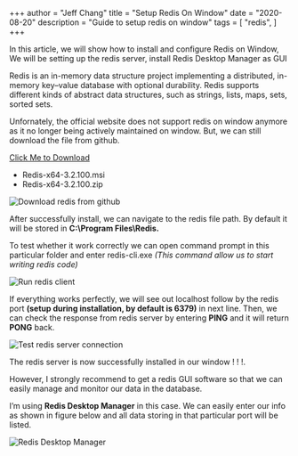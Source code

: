 +++
author = "Jeff Chang"
title = "Setup Redis On Window"
date = "2020-08-20"
description = "Guide to setup redis on window"
tags = [
    "redis",
]
+++

In this article, we will show how to install and configure Redis on Window, We will be setting up the redis server, install Redis Desktop Manager as GUI 
<!--more-->
Redis is an in-memory data structure project implementing a distributed, in-memory key–value database with optional durability. Redis supports different kinds of abstract data structures, such as strings, lists, maps, sets, sorted sets.

Unfornately, the official website does not support redis on window anymore as it no longer being actively maintained on window. But, we can still download the file from github.

[Click Me to Download](https://github.com/microsoftarchive/redis/releases)
* Redis-x64-3.2.100.msi
* Redis-x64-3.2.100.zip

![Download redis from github](/images/redis_setup_01.jpg)

After successfully install, we can navigate to the redis file path. By default it will be stored in **C:\Program Files\Redis.**

To test whether it work correctly we can open command prompt in this particular folder and enter redis-cli.exe *(This command allow us to start writing redis code)*

![Run redis client](/images/redis_setup_02.jpg)

If everything works perfectly, we will see out localhost follow by the redis port **(setup during installation, by default is 6379)** in next line. Then, we can check the response from redis server by entering **PING** and it will return **PONG** back.

![Test redis server connection](/images/redis_setup_03.jpg)

The redis server is now successfully installed in our window ! ! !.

However, I strongly recommend to get a redis GUI software so that we can easily manage and monitor our data in the database.

I’m using **Redis Desktop Manager** in this case. We can easily enter our info as shown in figure below and all data storing in that particular port will be listed.

![Redis Desktop Manager](/images/redis_setup_04.jpg)